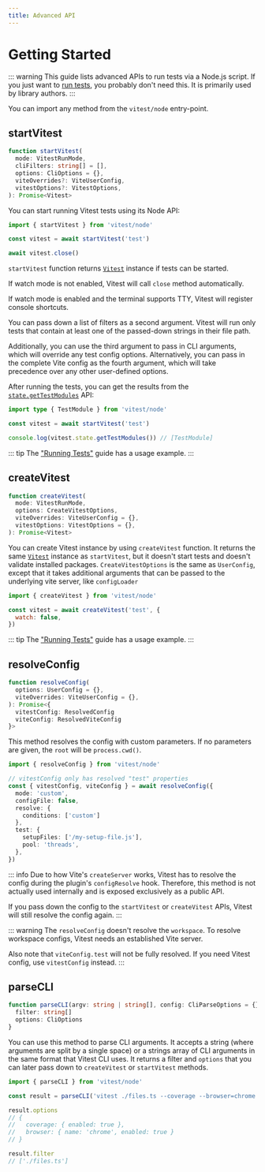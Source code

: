 ```yaml
---
title: Advanced API
---
```


# Getting Started

::: warning
This guide lists advanced APIs to run tests via a Node.js script. If you just want to [run tests](/guide/), you probably don't need this. It is primarily used by library authors.
:::

You can import any method from the `vitest/node` entry-point.

## startVitest

```ts
function startVitest(
  mode: VitestRunMode,
  cliFilters: string[] = [],
  options: CliOptions = {},
  viteOverrides?: ViteUserConfig,
  vitestOptions?: VitestOptions,
): Promise<Vitest>
```

You can start running Vitest tests using its Node API:

```js
import { startVitest } from 'vitest/node'

const vitest = await startVitest('test')

await vitest.close()
```

`startVitest` function returns [`Vitest`](/advanced/api/vitest) instance if tests can be started.

If watch mode is not enabled, Vitest will call `close` method automatically.

If watch mode is enabled and the terminal supports TTY, Vitest will register console shortcuts.

You can pass down a list of filters as a second argument. Vitest will run only tests that contain at least one of the passed-down strings in their file path.

Additionally, you can use the third argument to pass in CLI arguments, which will override any test config options. Alternatively, you can pass in the complete Vite config as the fourth argument, which will take precedence over any other user-defined options.

After running the tests, you can get the results from the [`state.getTestModules`](/advanced/api/test-module) API:

```ts
import type { TestModule } from 'vitest/node'

const vitest = await startVitest('test')

console.log(vitest.state.getTestModules()) // [TestModule]
```

::: tip
The ["Running Tests"](/advanced/guide/tests#startvitest) guide has a usage example.
:::

## createVitest

```ts
function createVitest(
  mode: VitestRunMode,
  options: CreateVitestOptions,
  viteOverrides: ViteUserConfig = {},
  vitestOptions: VitestOptions = {},
): Promise<Vitest>
```

You can create Vitest instance by using `createVitest` function. It returns the same [`Vitest`](/advanced/api/vitest) instance as `startVitest`, but it doesn't start tests and doesn't validate installed packages.
`CreateVitestOptions` is the same as `UserConfig`, except that it takes additional arguments that can be passed to the underlying vite server, like `configLoader`

```js
import { createVitest } from 'vitest/node'

const vitest = await createVitest('test', {
  watch: false,
})
```

::: tip
The ["Running Tests"](/advanced/guide/tests#createvitest) guide has a usage example.
:::

## resolveConfig

```ts
function resolveConfig(
  options: UserConfig = {},
  viteOverrides: ViteUserConfig = {},
): Promise<{
  vitestConfig: ResolvedConfig
  viteConfig: ResolvedViteConfig
}>
```

This method resolves the config with custom parameters. If no parameters are given, the `root` will be `process.cwd()`.

```ts
import { resolveConfig } from 'vitest/node'

// vitestConfig only has resolved "test" properties
const { vitestConfig, viteConfig } = await resolveConfig({
  mode: 'custom',
  configFile: false,
  resolve: {
    conditions: ['custom']
  },
  test: {
    setupFiles: ['/my-setup-file.js'],
    pool: 'threads',
  },
})
```

::: info
Due to how Vite's `createServer` works, Vitest has to resolve the config during the plugin's `configResolve` hook. Therefore, this method is not actually used internally and is exposed exclusively as a public API.

If you pass down the config to the `startVitest` or `createVitest` APIs, Vitest will still resolve the config again.
:::

::: warning
The `resolveConfig` doesn't resolve the `workspace`. To resolve workspace configs, Vitest needs an established Vite server.

Also note that `viteConfig.test` will not be fully resolved. If you need Vitest config, use `vitestConfig` instead.
:::

## parseCLI

```ts
function parseCLI(argv: string | string[], config: CliParseOptions = {}): {
  filter: string[]
  options: CliOptions
}
```

You can use this method to parse CLI arguments. It accepts a string (where arguments are split by a single space) or a strings array of CLI arguments in the same format that Vitest CLI uses. It returns a filter and `options` that you can later pass down to `createVitest` or `startVitest` methods.

```ts
import { parseCLI } from 'vitest/node'

const result = parseCLI('vitest ./files.ts --coverage --browser=chrome')

result.options
// {
//   coverage: { enabled: true },
//   browser: { name: 'chrome', enabled: true }
// }

result.filter
// ['./files.ts']
```
